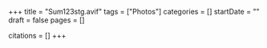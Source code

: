 +++
title = "Sum123stg.avif"
tags = ["Photos"]
categories = []
startDate = ""
draft = false
pages = []

citations = []
+++
